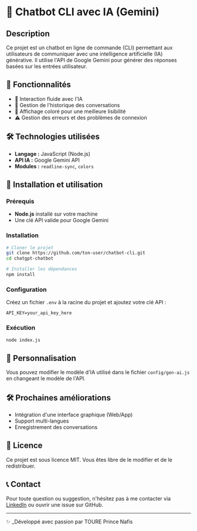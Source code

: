 # 🤖 Chatbot CLI avec IA (Gemini)

## Description
Ce projet est un chatbot en ligne de commande (CLI) permettant aux utilisateurs de communiquer avec une intelligence artificielle (IA) générative. Il utilise l'API de Google Gemini pour générer des réponses basées sur les entrées utilisateur.

## 📌 Fonctionnalités
- 💬 Interaction fluide avec l'IA
- 📝 Gestion de l'historique des conversations
- 🎨 Affichage coloré pour une meilleure lisibilité
- ⚠️ Gestion des erreurs et des problèmes de connexion

## 🛠 Technologies utilisées
- **Langage :** JavaScript (Node.js)
- **API IA :** Google Gemini API
- **Modules :** `readline-sync`, `colors`

## 🚀 Installation et utilisation

### Prérequis
- **Node.js** installé sur votre machine
- Une clé API valide pour Google Gemini

### Installation
```sh
# Cloner le projet
git clone https://github.com/ton-user/chatbot-cli.git
cd chatgpt-chatbot

# Installer les dépendances
npm install
```

### Configuration
Créez un fichier `.env` à la racine du projet et ajoutez votre clé API :
```
API_KEY=your_api_key_here
```

### Exécution
```sh
node index.js
```

## 🔧 Personnalisation
Vous pouvez modifier le modèle d'IA utilisé dans le fichier `config/gen-ai.js` en changeant le modèle de l'API.

## 🛠 Prochaines améliorations
- Intégration d'une interface graphique (Web/App)
- Support multi-langues
- Enregistrement des conversations

## 📜 Licence
Ce projet est sous licence MIT. Vous êtes libre de le modifier et de le redistribuer.

## 📞 Contact
Pour toute question ou suggestion, n'hésitez pas à me contacter via [LinkedIn](https://www.linkedin.com/in/princenafistoure) ou ouvrir une issue sur GitHub.

---

✨ _Développé avec passion par TOURE Prince Nafis

